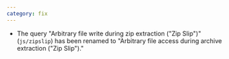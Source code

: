 ```yaml
---
category: fix
---
```

* The query "Arbitrary file write during zip extraction ("Zip Slip")" (`js/zipslip`) has been renamed to "Arbitrary file access during archive extraction ("Zip Slip")."
